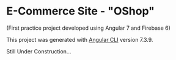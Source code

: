 # E-Commerce Site - "OShop"
(First practice project developed using Angular 7 and Firebase 6)

This project was generated with [Angular CLI](https://github.com/angular/angular-cli) version 7.3.9.

Still Under Construction...

